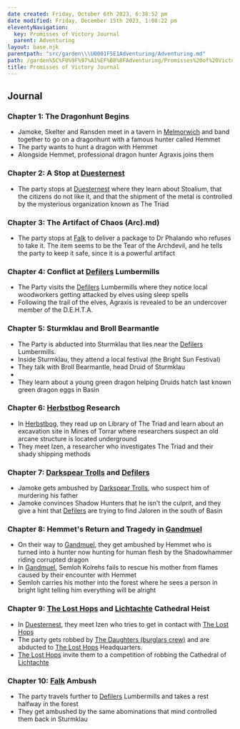 ```yaml
---
date created: Friday, October 6th 2023, 6:38:52 pm
date modified: Friday, December 15th 2023, 1:08:22 pm
eleventyNavigation:
  key: Promisses of Victory Journal
  parent: Adventuring
layout: base.njk
parentpath: "src/garden\\\U0001F5E1️Adventuring/Adventuring.md"
path: /garden%5C%F0%9F%97%A1%EF%B8%8FAdventuring/Promisses%20of%20Victory%20Journal/
title: Promisses of Victory Journal
---
```


## Journal

### Chapter 1: The Dragonhunt Begins
- Jamoke, Skelter and Ransden meet in a tavern in [Melmorwich](/garden/%F0%9F%8C%90Worldbuilding%5CMaterial%20Plane%5C%F0%9F%8F%9E%EF%B8%8FThe%20Basin%5CRegions%5CMelmorwich/Melmorwich) and band together to go on a dragonhunt with a famous hunter called Hemmet
- The party wants to hunt a dragon with Hemmet
- Alongside Hemmet, professional dragon hunter Agraxis joins them

### Chapter 2: A Stop at [Duesternest](/garden/%F0%9F%8C%90Worldbuilding%5CMaterial%20Plane%5C%F0%9F%8F%9E%EF%B8%8FThe%20Basin%5CRegions%5CDuesternest/Duesternest)
- The party stops at [Duesternest](/garden/%F0%9F%8C%90Worldbuilding%5CMaterial%20Plane%5C%F0%9F%8F%9E%EF%B8%8FThe%20Basin%5CRegions%5CDuesternest/Duesternest) where they learn about Stoalium, that the citizens do not like it, and that the shipment of the metal is controlled by the mysterious organization known as The Triad

### Chapter 3: The Artifact of Chaos (Arc).md)
- The party stops at [Falk](/garden/%F0%9F%8C%90Worldbuilding%5CMaterial%20Plane%5C%F0%9F%8F%9E%EF%B8%8FThe%20Basin%5CRegions%5CFalk/Falk) to deliver a package to Dr Phalando who refuses to take it. The item seems to be the Tear of the Archdevil, and he tells the party to keep it safe, since it is a powerful artifact

### Chapter 4: Conflict at [Defilers](/garden/%F0%9F%8C%90Worldbuilding%5CMaterial%20Plane%5C%F0%9F%8F%9E%EF%B8%8FThe%20Basin%5CFactions%5CDefilers/Defilers) Lumbermills
- The Party visits the [Defilers](/garden/%F0%9F%8C%90Worldbuilding%5CMaterial%20Plane%5C%F0%9F%8F%9E%EF%B8%8FThe%20Basin%5CFactions%5CDefilers/Defilers) Lumbermills where they notice local woodworkers getting attacked by elves using sleep spells
- Following the trail of the elves, Agraxis is revealed to be an undercover member of the D.E.H.T.A.

### Chapter 5: Sturmklau and Broll Bearmantle
- The Party is abducted into Sturmklau that lies near the [Defilers](/garden/%F0%9F%8C%90Worldbuilding%5CMaterial%20Plane%5C%F0%9F%8F%9E%EF%B8%8FThe%20Basin%5CFactions%5CDefilers/Defilers) Lumbermills.
- Inside Sturmklau, they attend a local festival (the Bright Sun Festival)
- They talk with Broll Bearmantle, head Druid of Sturmklau
- 
- They learn about a young green dragon helping Druids hatch last known green dragon eggs in Basin

### Chapter 6: [Herbstbog](/garden/%F0%9F%8C%90Worldbuilding%5CMaterial%20Plane%5C%F0%9F%8F%9E%EF%B8%8FThe%20Basin%5CRegions%5CHerbstbog/Herbstbog) Research
- In [Herbstbog](/garden/%F0%9F%8C%90Worldbuilding%5CMaterial%20Plane%5C%F0%9F%8F%9E%EF%B8%8FThe%20Basin%5CRegions%5CHerbstbog/Herbstbog), they read up on Library of The Triad and learn about an excavation site in Mines of Torrar where researchers suspect an old arcane structure is located underground
- They meet Izen, a researcher who investigates The Triad and their shady shipping methods

### Chapter 7: [Darkspear Trolls](/garden/%F0%9F%8C%90Worldbuilding%5CMaterial%20Plane%5C%F0%9F%8C%B4Echon%5CFactions%5CDarkspear%20Trolls/Darkspear%20Trolls) and [Defilers](/garden/%F0%9F%8C%90Worldbuilding%5CMaterial%20Plane%5C%F0%9F%8F%9E%EF%B8%8FThe%20Basin%5CFactions%5CDefilers/Defilers)
- Jamoke gets ambushed by [Darkspear Trolls](/garden/%F0%9F%8C%90Worldbuilding%5CMaterial%20Plane%5C%F0%9F%8C%B4Echon%5CFactions%5CDarkspear%20Trolls/Darkspear%20Trolls), who suspect him of murdering his father
- Jamoke convinces Shadow Hunters that he isn't the culprit, and they give a hint that [Defilers](/garden/%F0%9F%8C%90Worldbuilding%5CMaterial%20Plane%5C%F0%9F%8F%9E%EF%B8%8FThe%20Basin%5CFactions%5CDefilers/Defilers) are trying to find Jaloren in the south of Basin

### Chapter 8: Hemmet's Return and Tragedy in [Gandmuel](/garden/%F0%9F%8C%90Worldbuilding%5CMaterial%20Plane%5C%F0%9F%8F%9E%EF%B8%8FThe%20Basin%5CRegions%5CGandmuel/Gandmuel)
- On their way to [Gandmuel](/garden/%F0%9F%8C%90Worldbuilding%5CMaterial%20Plane%5C%F0%9F%8F%9E%EF%B8%8FThe%20Basin%5CRegions%5CGandmuel/Gandmuel), they get ambushed by Hemmet who is turned into a hunter now hunting for human flesh by the Shadowhammer riding corrupted dragon
- In [Gandmuel](/garden/%F0%9F%8C%90Worldbuilding%5CMaterial%20Plane%5C%F0%9F%8F%9E%EF%B8%8FThe%20Basin%5CRegions%5CGandmuel/Gandmuel), Semloh Kolrehs fails to rescue his mother from flames caused by their encounter with Hemmet
- Semloh carries his mother into the forest where he sees a person in bright light telling him everything will be alright

### Chapter 9: [The Lost Hops](/garden/%F0%9F%8C%90Worldbuilding%5CMaterial%20Plane%5C%F0%9F%8F%9E%EF%B8%8FThe%20Basin%5CFactions%5CLost%20Hops/The%20Lost%20Hops) and [Lichtachte](/garden/%F0%9F%8C%90Worldbuilding%5CMaterial%20Plane%5C%F0%9F%8F%9E%EF%B8%8FThe%20Basin%5CRegions%5CLichtachte/Lichtachte) Cathedral Heist
- In [Duesternest](/garden/%F0%9F%8C%90Worldbuilding%5CMaterial%20Plane%5C%F0%9F%8F%9E%EF%B8%8FThe%20Basin%5CRegions%5CDuesternest/Duesternest), they meet Izen who tries to get in contact with [The Lost Hops](/garden/%F0%9F%8C%90Worldbuilding%5CMaterial%20Plane%5C%F0%9F%8F%9E%EF%B8%8FThe%20Basin%5CFactions%5CLost%20Hops/The%20Lost%20Hops)
- The party gets robbed by [The Daughters (burglars crew)](/garden/%F0%9F%8C%90Worldbuilding%5CMaterial%20Plane%5C%F0%9F%8F%9E%EF%B8%8FThe%20Basin%5CFactions%5CLost%20Hops/The%20Daughters%20%28burglars%20crew%29) and are abducted to [The Lost Hops](/garden/%F0%9F%8C%90Worldbuilding%5CMaterial%20Plane%5C%F0%9F%8F%9E%EF%B8%8FThe%20Basin%5CFactions%5CLost%20Hops/The%20Lost%20Hops) Headquarters. 
- [The Lost Hops](/garden/%F0%9F%8C%90Worldbuilding%5CMaterial%20Plane%5C%F0%9F%8F%9E%EF%B8%8FThe%20Basin%5CFactions%5CLost%20Hops/The%20Lost%20Hops) invite them to a competition of robbing the Cathedral of [Lichtachte](/garden/%F0%9F%8C%90Worldbuilding%5CMaterial%20Plane%5C%F0%9F%8F%9E%EF%B8%8FThe%20Basin%5CRegions%5CLichtachte/Lichtachte) 

### Chapter 10: [Falk](/garden/%F0%9F%8C%90Worldbuilding%5CMaterial%20Plane%5C%F0%9F%8F%9E%EF%B8%8FThe%20Basin%5CRegions%5CFalk/Falk) Ambush
- The party travels further to [Defilers](/garden/%F0%9F%8C%90Worldbuilding%5CMaterial%20Plane%5C%F0%9F%8F%9E%EF%B8%8FThe%20Basin%5CFactions%5CDefilers/Defilers) Lumbermills and takes a rest halfway in the forest
- They get ambushed by the same abominations that mind controlled them back in Sturmklau